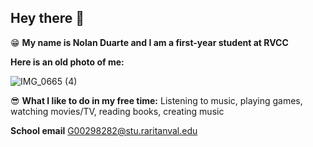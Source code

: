 ## Hey there 👋


😁 **My name is Nolan Duarte and I am a first-year student at RVCC**

**Here is an old photo of me:**

![IMG_0665 (4)](https://github.com/user-attachments/assets/434ee20a-4347-4db2-a6ee-53254f40bba7)



😎 **What I like to do in my free time:** Listening to music, playing games, watching movies/TV, reading books, creating music

**School email** G00298282@stu.raritanval.edu


